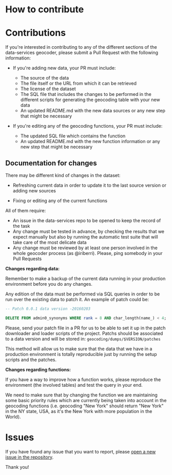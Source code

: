How to contribute
============
# Contributions

If you're interested in contributing to any of the different sections of the data-services geocoder, please submit a Pull Request with the following information:

* If you're adding new data, your PR must include:
  * The source of the data
  * The file itself or the URL from which it can be retrieved
  * The license of the dataset
  * The SQL file that includes the changes to be performed in the different scripts for generating the geocoding table with your new data
  * An updated README.md with the new data sources or any new step that might be necessary

* If you're editing any of the geocoding functions, your PR must include:
  * The updated SQL file which contains the function
  * An updated README.md with the new function information or any new step that might be necessary

## Documentation for changes

There may be different kind of changes in the dataset:

  * Refreshing current data in order to update it to the last source version or adding new sources

  * Fixing or editing any of the current functions

  All of them require:

  * An issue in the data-services repo to be opened to keep the record of the task
  * Any change must be tested in advance, by checking the results that we expect manually but also by running the automatic test suite that will take care of the most delicate data
  * Any change must be reviewed by at least one person involved in the whole geocoder process (as @iriberri). Please, ping somebody in your Pull Requests

  **Changes regarding data:**

  Remember to make a backup of the current data running in your production environment before you do any changes.

  Any edition of the data must be performed via SQL queries in order to be run over the existing data to patch it. An example of patch could be:
  ```sql
  -- Patch 0.0.1 data version -20160203

  DELETE FROM admin0_synonyms WHERE rank = 8 AND char_length(name_) < 4;
  ```
  
  Please, send your patch file in a PR for us to be able to set it up in the patch downloader and loader scripts of the project. Patchs should be associated to a data version and will be stored in: `geocoding/dumps/$VERSION/patches`
  
  This method will allow us to make sure that the data that we have in a production environment is totally reproducible just by running the setup scripts and the patches.

  **Changes regarding functions:**

  If you have a way to improve how a function works, please reproduce the environment (the involved tables) and test the query in your end.

  We need to make sure that by changing the function we are maintaining some basic priority rules which are currently being taken into account in the geocoding functions (i.e. geocoding "New York" should return "New York" in the NY state, USA, as it's the New York with more population in the World).


# Issues

If you have found any issue that you want to report, please [open a new issue in the repository](https://github.com/CartoDB/data-services/issues/new).

Thank you!
